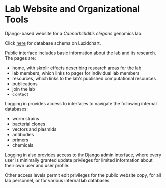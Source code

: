 Lab Website and Organizational Tools
====================================

Django-based website for a _Caenorhabditis elegans_ genomics lab.

Click [here](https://www.lucidchart.com/documents/view/492c-0ebc-51d33178-9110-78400a001d4e) for database schema on Lucidchart.

Public interface includes basic information about the lab and its research.
The pages are:
* home, with skrollr effects describing research areas for the lab
* lab members, which links to pages for individual lab members
* resources, which links to the lab's published computational resources
* publications
* join the lab
* contact

Logging in provides access to interfaces to navigate the following internal databases:
* worm strains
* bacterial clones
* vectors and plasmids
* antibodies
* primers
* chemicals

Logging in also provides access to the Django admin interface,
where every user is minimally granted update privileges for limited
information about their own user and user profile.

Other access levels permit edit privileges for the public website copy,
for all lab personnel, or for various internal lab databases.
